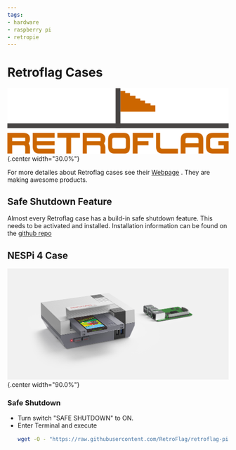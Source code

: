 ```yaml
---
tags:
- hardware
- raspberry pi
- retropie
---
```

# Retroflag Cases
![](img/retroflag.svg){.center width="30.0%"}

For more detailes about Retroflag cases see their [Webpage](http://www.retroflag.com/) . They are making awesome products.

## Safe Shutdown Feature
Almost every Retroflag case has a build-in safe shutdown feature. This needs to be activated and installed. Installation information can be found on the [github repo](https://github.com/RetroFlag/retroflag-picase)

## NESPi 4 Case
![](img/nespi-4-case.jpg){.center width="90.0%"}

### Safe Shutdown

- Turn switch "SAFE SHUTDOWN" to ON.
- Enter Terminal and execute
    ``` bash
    wget -O - "https://raw.githubusercontent.com/RetroFlag/retroflag-picase/master/install.sh" | sudo bash
    ```